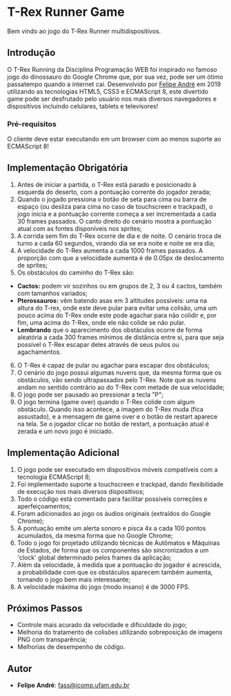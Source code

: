 # T-Rex Runner Game

Bem vindo ao jogo do T-Rex Runner multidispositivos.

## Introdução

O T-Rex Running da Disciplina Programação WEB foi inspirado no
famoso jogo do dinossauro do Google Chrome que, por sua vez, pode
ser um ótimo passatempo quando a internet cai.
Desenvolvido por [Felipe André](mailto:fass@icomp.ufam.edu.br) em 2019 utilizando
as tecnologias HTML5, CSS3 e ECMAScript 8, este divertido
game pode ser desfrutado pelo usuário nos mais diversos navegadores e
dispositivos incluindo celulares, tablets e televisores!

### Pré-requisitos

O cliente deve estar executando em um browser com ao menos suporte ao ECMAScript 8!

## Implementação Obrigatória

1. Antes de iniciar a partida, o T-Rex está parado e posicionado à esquerda do deserto,
com a pontuação corrente do jogador zerada;
2. Quando o jogado pressiona o botão de seta para cima ou barra de espaço
(ou desliza para cima no caso de touchscreen e trackpad), o jogo inicia e a pontuação
corrente começa a ser incrementada a cada 30 frames passados. O canto direito do cenário
mostra a pontuação atual com as fontes disponíveis nos sprites;
3. A corrida sem fim do T-Rex ocorre de dia e de noite. O cenário troca de turno a cada 60
segundos, virando dia se era noite e noite se era dia;
4. A velocidade do T-Rex aumenta a cada 1000 frames passados. A proporção com que a velocidade
aumenta é de 0.05px de deslocamento de sprites;
5. Os obstáculos do caminho do T-Rex são:
* **Cactos:** podem vir sozinhos ou em grupos de 2, 3 ou 4 cactos, também com tamanhos variados;
* **Pterossauros:** vêm batendo asas em 3 altitudes possíveis: uma na altura do T-rex, onde este
deve pular para evitar uma colisão, uma um pouco acima do T-Rex onde este pode agachar para não
colidir e, por fim, uma acima do T-Rex, onde ele não colide se não pular.
* **Lembrando** que o aparecimento dos obstáculos ocorre de forma aleatória a cada 300 frames mínimos de distância entre si, para que seja possível o T-Rex escapar deles através de seus pulos ou agachamentos.
6. O T-Rex é capaz de pular ou agachar para escapar dos obstáculos;
7. O cenário do jogo possui algumas nuvens que, da mesma forma que os obstáculos, vão sendo ultrapassados pelo T-Rex. Note que as nuvens andam no sentido contrário ao do T-Rex com metade de sua velocidade;
8. O jogo pode ser pausado ao pressionar a tecla "P";
9. O jogo termina (game over) quando o T-Rex colide com algum obstáculo. Quando isso acontece, a imagem do T-Rex muda (fica assustado), e a mensagem de game over e o botão de restart aparece na tela. Se o jogador clicar no botão de restart, a pontuação atual é zerada e um novo jogo é iniciado.

## Implementação Adicional

1. O jogo pode ser executado em dispositivos móveis compatíveis com a tecnologia ECMAScript 8;
2. Foi implementado suporte a touchscreen e trackpad, dando flexibilidade de execução nos mais diversos dispositivos;
3. Todo o código está comentado para facilitar possíveis correções e aperfeiçoamentos;
4. Foram adicionados ao jogo os áudios originais (extraídos do Google Chrome);
5. A pontuação emite um alerta sonoro e pisca 4x a cada 100 pontos acumulados, da mesma forma que no Google Chrome;
6. Todo o jogo foi projetado utilizando técnicas de Autômatos e Máquinas de Estados, de forma que os componentes são sincronizados a um 'clock' global determinado pelos frames da aplicação;
7. Além da velocidade, à medida que a pontuação do jogador é acrescida, a probabilidade com que os obstáculos aparecem também aumenta, tornando o jogo bem mais interessante;
8. A velocidade máxima do jogo (modo insano) é de 3000 FPS.

## Próximos Passos

* Controle mais acurado da velocidade e dificuldade do jogo;
* Melhoria do tratamento de colisões utilizando sobreposição de imagens PNG com transparência;
* Melhorias de desempenho de código.

## Autor

* **Felipe André**: [fass@icomp.ufam.edu.br](mailto:fass@icomp.ufam.edu.br)